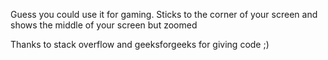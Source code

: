 
Guess you could use it for gaming.
Sticks to the corner of your screen and shows the middle of your screen but zoomed
                                                                    
Thanks to stack overflow and geeksforgeeks for giving code ;)
